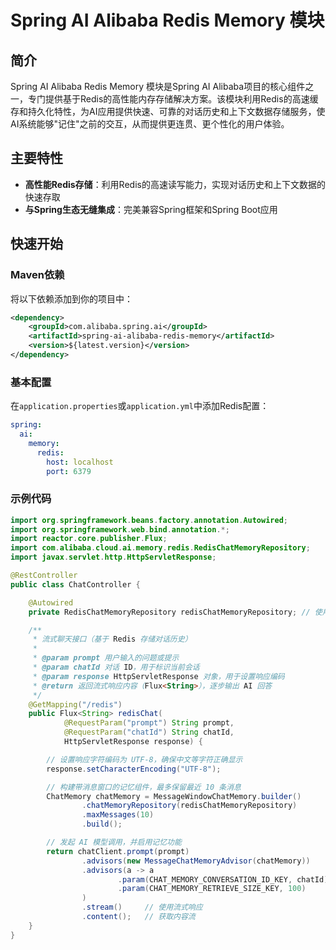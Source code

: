# Spring AI Alibaba Redis Memory 模块

## 简介

Spring AI Alibaba Redis Memory 模块是Spring AI Alibaba项目的核心组件之一，专门提供基于Redis的高性能内存存储解决方案。该模块利用Redis的高速缓存和持久化特性，为AI应用提供快速、可靠的对话历史和上下文数据存储服务，使AI系统能够"记住"之前的交互，从而提供更连贯、更个性化的用户体验。

## 主要特性

- **高性能Redis存储**：利用Redis的高速读写能力，实现对话历史和上下文数据的快速存取
- **与Spring生态无缝集成**：完美兼容Spring框架和Spring Boot应用

## 快速开始

### Maven依赖

将以下依赖添加到你的项目中：

```xml
<dependency>
    <groupId>com.alibaba.spring.ai</groupId>
    <artifactId>spring-ai-alibaba-redis-memory</artifactId>
    <version>${latest.version}</version>
</dependency>
```

### 基本配置

在`application.properties`或`application.yml`中添加Redis配置：

```yaml
spring:
  ai:
    memory:
      redis:
        host: localhost
        port: 6379
```

### 示例代码

```java
import org.springframework.beans.factory.annotation.Autowired;
import org.springframework.web.bind.annotation.*;
import reactor.core.publisher.Flux;
import com.alibaba.cloud.ai.memory.redis.RedisChatMemoryRepository;
import javax.servlet.http.HttpServletResponse;

@RestController
public class ChatController {

    @Autowired
    private RedisChatMemoryRepository redisChatMemoryRepository; // 使用 Redis 作为记忆存储

    /**
     * 流式聊天接口（基于 Redis 存储对话历史）
     *
     * @param prompt 用户输入的问题或提示
     * @param chatId 对话 ID，用于标识当前会话
     * @param response HttpServletResponse 对象，用于设置响应编码
     * @return 返回流式响应内容（Flux<String>），逐步输出 AI 回答
     */
    @GetMapping("/redis")
    public Flux<String> redisChat(
            @RequestParam("prompt") String prompt,
            @RequestParam("chatId") String chatId,
            HttpServletResponse response) {

        // 设置响应字符编码为 UTF-8，确保中文等字符正确显示
        response.setCharacterEncoding("UTF-8");

        // 构建带消息窗口的记忆组件，最多保留最近 10 条消息
        ChatMemory chatMemory = MessageWindowChatMemory.builder()
                .chatMemoryRepository(redisChatMemoryRepository)
                .maxMessages(10)
                .build();

        // 发起 AI 模型调用，并启用记忆功能
        return chatClient.prompt(prompt)
                .advisors(new MessageChatMemoryAdvisor(chatMemory)) 
                .advisors(a -> a
                        .param(CHAT_MEMORY_CONVERSATION_ID_KEY, chatId) 
                        .param(CHAT_MEMORY_RETRIEVE_SIZE_KEY, 100)
                )
                .stream()     // 使用流式响应
                .content();   // 获取内容流
    }
}
```
